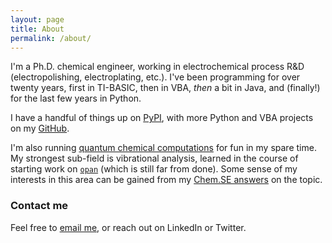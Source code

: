 ```yaml
---
layout: page
title: About
permalink: /about/
---
```


I'm a Ph.D. chemical engineer, working in electrochemical process R&D (electropolishing,
electroplating, etc.).  I've been programming for over twenty years, first in
TI-BASIC, then in VBA, *then* a bit in Java, and (finally!) for the last few years in Python.

I have a handful of things up on [PyPI](https://pypi.org/user/bskinn/),
with more Python and VBA projects on my [GitHub](https://github.com/bskinn?tab=repositories).

I'm also running [quantum chemical computations](https://orcaforum.cec.mpg.de) for fun in my spare time.
My strongest sub-field is vibrational analysis, learned in the course of starting
work on [`opan`](https://github.com/bskinn/opan) (which is still far from done).
Some sense of my interests in this area can be gained from my
[Chem.SE answers](https://chemistry.stackexchange.com/search?q=%5Bquantum-chemistry%5D+or+%5Bcomputational-chemistry%5D+user%3A11367)
on the topic.

### Contact me

Feel free to [email me](mailto:bskinn@alum.mit.edu), or reach out
on LinkedIn or Twitter.
